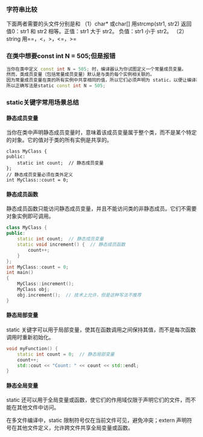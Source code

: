 ### 字符串比较
下面两者需要的头文件分别是<cstring>和<string>
（1）char* 或char[] 用strcmp(str1, str2) 返回值0：str1 和 str2 相等。正值：str1 大于 str2。 负值：str1 小于 str2。
（2）string 用==，<，>，<=，>=

### 在类中想要const int N = 505;但是报错

```C++    
当你在类中定义 const int N = 505; 时，编译器认为你试图定义一个常量成员变量。
然而，类成员变量（包括常量成员变量）默认是与类的每个实例相关联的。
因为常量成员变量在类的所有实例中共享相同的值，所以它们必须声明为 static，以便让编译器知道它是类的静态成员，而不是每个对象的成员。
所以正确写法是static const int N = 505;
```

### static关键字常用场景总结

#### 静态成员变量
当你在类中声明静态成员变量时，意味着该成员变量属于整个类，而不是某个特定的对象。它的值对于类的所有实例是共享的。
```text
class MyClass {
public:
    static int count;  // 静态成员变量
};
// 静态成员变量必须在类外定义
int MyClass::count = 0;
```

#### 静态成员函数
静态成员函数只能访问静态成员变量，并且不能访问类的非静态成员。它们不需要对象实例即可调用。
```C++
class MyClass {
public:
    static int count;  // 静态成员变量
    static void increment() {  // 静态成员函数
        count++;
    }
};
int MyClass::count = 0;
int main()
{
    MyClass::increment();
    MyClass obj;
    obj.increment();  // 技术上允许，但是这种写法不推荐
}
```

#### 静态局部变量
static 关键字可以用于局部变量，使其在函数调用之间保持其值，而不是每次函数调用时重新初始化。
```C++
void myFunction() {
    static int count = 0;  // 静态局部变量
    count++;
    std::cout << "Count: " << count << std::endl;
}
```

#### 静态全局变量
static 还可以用于全局变量或函数，使它们的作用域仅限于声明它们的文件，而不能在其他文件中访问。

在多文件编译中，static 限制符号仅在当前文件可见，避免冲突；extern 声明符号在其他文件定义，允许跨文件共享全局变量或函数。